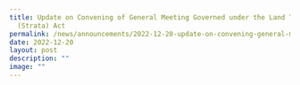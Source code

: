 ```yaml
---
title: Update on Convening of General Meeting Governed under the Land Titles
  (Strata) Act
permalink: /news/announcements/2022-12-20-update-on-convening-general-meeting-governed-under-ltsa/
date: 2022-12-20
layout: post
description: ""
image: ""
---
```

